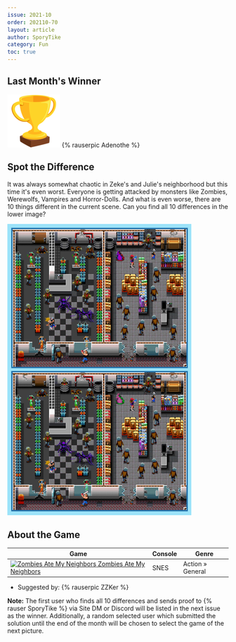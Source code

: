 ```yaml
---
issue: 2021-10
order: 202110-70
layout: article
author: SporyTike
category: Fun
toc: true
---
```


## Last Month's Winner

<div class="bingo-winner">
  <img class="bingo-trophy" src="../../img/trophy.png" alt="trophy" />
  {% rauserpic Adenothe %}
</div>


## Spot the Difference

It was always somewhat chaotic in Zeke's and Julie's neighborhood but this time it's even worst. Everyone is getting attacked by monsters like Zombies, Werewolfs, Vampires and Horror-Dolls. And what is even worse, there are 10 things different in the current scene. Can you find all 10 differences in the lower image?

![spot the difference](img/spot-the-difference.png)

## About the Game

| Game                                                                                                                                                                                                                                                         | Console | Genre            |
| ------------------------------------------------------------------------------------------------------------------------------------------------------------------------------------------------------------------------------------------------------------ | ------- | ---------------- |
| <a class="gameicon-link" href="https://retroachievements.org/game/405" target="_blank" rel="noopener"> <img class="gameicon" src="https://retroachievements.org/Images/043812.png" alt="Zombies Ate My Neighbors"> <span>Zombies Ate My Neighbors</span></a> | SNES    | Action » General |

* Suggested by: {% rauserpic ZZKer %}

**Note:** The first user who finds all 10 differences and sends proof to {% rauser SporyTike %} via Site DM or Discord will be listed in the next issue as the winner. Additionally, a random selected user which submitted the solution until the end of the month will be chosen to select the game of the next picture.
